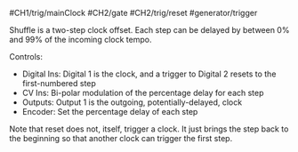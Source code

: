 #CH1/trig/mainClock #CH2/gate #CH2/trig/reset #generator/trigger 

Shuffle is a two-step clock offset. Each step can be delayed by between 0% and 99% of the incoming clock tempo.

Controls:
* Digital Ins: Digital 1 is the clock, and a trigger to Digital 2 resets to the first-numbered step
* CV Ins: Bi-polar modulation of the percentage delay for each step
* Outputs: Output 1 is the outgoing, potentially-delayed, clock
* Encoder: Set the percentage delay of each step

Note that reset does not, itself, trigger a clock. It just brings the step back to the beginning so that another clock can trigger the first step.